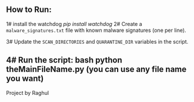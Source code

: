 ## How to Run:
1# install the watchdog
*pip install watchdog*
2# Create a `malware_signatures.txt` file with known malware signatures (one per line).

3# Update the `SCAN_DIRECTORIES` and `QUARANTINE_DIR` variables in the script.

4# Run the script:
   bash
   python theMainFileName.py 
   (you can use any file name you want)
------------------------------------
  Project by Raghul


   
